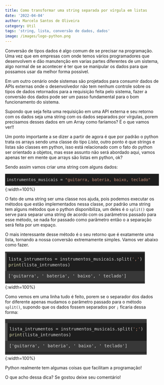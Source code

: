 ```yaml
---
title: Como transformar uma string separada por vírgula em listas
date: '2022-04-04'
author: Marcelo Santos de Oliveira
category: Util
tags: 'string, lista, conversão de dados, dados'
image: /images/logo-python.png
---
```


Conversão de tipos dados é algo comum de se precisar na programação. Uma vez que em empresas com onde temos vários programadores que desenvolvem e dão manutenção em varias partes diferentes de um sistema, algo normal de se acontecer é ter que se manipular os dados para que possamos usar da melhor forma possível.

Em um outro cenário onde sistemas são projetados para consumir dados de APIs externas onde o desenvolvedor não tem nenhum controle sobre os tipos de dados retornados para a requisição feita pelo sistema, fazer a conversão dos dados pode ser um passo fundamental para o bom funcionamento do sistema.

Supondo que seja feita uma requisição em uma API externa e seu retorno com os dados seja uma string com os dados separados por vírgulas, porem precisamos desses dados em um Array como faríamos? É o que vamos ver!!

Um ponto importante a se dizer a partir de agora é que por padrão o python trata os arrays sendo uma classe do tipo *Lista*, outro ponto é que strings e listas são classes em python, isso está relacionado com o fato do python ser orientado a objetos, mas esse assunto não será abordado aqui, vamos apenas ter em mente que arrays são listas em python, ok?

Sendo assim vamos criar uma string com alguns dados:

![Criando string de dados](../images/como-transformar-uma-string-separada-por-virgula-em-listas/string-de-dados.png "Dados no arquivo que criamos"){:width=100%}

O fato de uma string ser uma classe nos ajuda, pois podemos executar os métodos que estão implementados nessa classe, por padrão uma string tem alguns métodos que o python disponibiliza, um deles é o `split()` que serve para separar uma string de acordo com os parâmetros passado para esse método, se nada for passado como parâmetro então o a separação será feita por um espaço.

O mais interessante desse método é o seu retorno que é exatamente uma lista, tornando a nossa conversão extremamente simples. Vamos ver abaixo como fazer.

![Conversão dos dados](../images/como-transformar-uma-string-separada-por-virgula-em-listas/consvesao-dos-dados.png "Dados no arquivo que criamos"){:width=100%}

Como vemos em uma linha tudo é feito, porem se o separador dos dados for diferente apenas mudamos o parâmetro passado para o método `split()`, supondo que os dados fossem separados por `;` ficaria dessa forma:

![Conversão com ponto e vírgula](../images/como-transformar-uma-string-separada-por-virgula-em-listas/conversao-com-ponto-virgula.png "Dados no arquivo que criamos"){:width=100%}

Python realmente tem algumas coisas que facilitam a programação!

O  que acho dessa dica? Se gostou deixe seu comentário!

